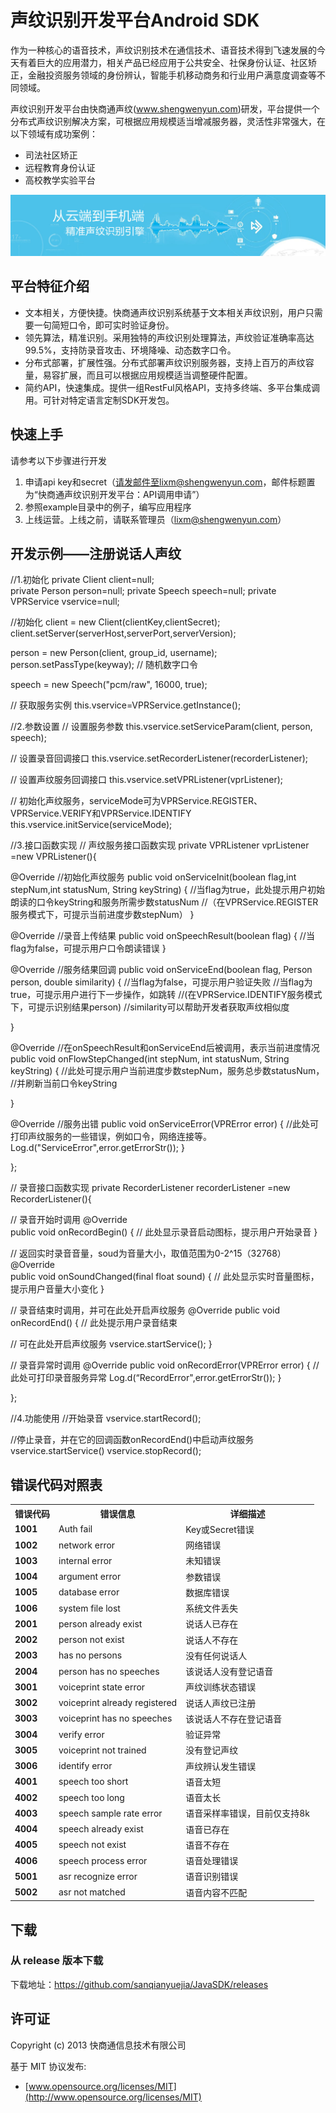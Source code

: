 # 声纹识别开发平台Android SDK
作为一种核心的语音技术，声纹识别技术在通信技术、语音技术得到飞速发展的今天有着巨大的应用潜力，相关产品已经应用于公共安全、社保身份认证、社区矫正，金融投资服务领域的身份辨认，智能手机移动商务和行业用户满意度调查等不同领域。

声纹识别开发平台由快商通声纹(www.shengwenyun.com)研发，平台提供一个分布式声纹识别解决方案，可根据应用规模适当增减服务器，灵活性非常强大，在以下领域有成功案例：

- 司法社区矫正
- 远程教育身份认证
- 高校教学实验平台

![](voiceplusplus.jpg)

## 平台特征介绍

- 文本相关，方便快捷。快商通声纹识别系统基于文本相关声纹识别，用户只需要一句简短口令，即可实时验证身份。
- 领先算法，精准识别。采用独特的声纹识别处理算法，声纹验证准确率高达99.5%，支持防录音攻击、环境降噪、动态数字口令。
- 分布式部署，扩展性强。分布式部署声纹识别服务器，支持上百万的声纹容量，易容扩展，而且可以根据应用规模适当调整硬件配置。
- 简约API，快速集成。提供一组RestFul风格API，支持多终端、多平台集成调用。可针对特定语言定制SDK开发包。

## 快速上手
请参考以下步骤进行开发

1. 申请api key和secret（请发邮件至lixm@shengwenyun.com，邮件标题置为“快商通声纹识别开发平台：API调用申请”）
2. 参照example目录中的例子，编写应用程序
3. 上线运营。上线之前，请联系管理员（lixm@shengwenyun.com）

## 开发示例——注册说话人声纹

//1.初始化
private Client client=null;    
private Person person=null;
private Speech speech=null;
private VPRService vservice=null;

//初始化
client = new Client(clientKey,clientSecret);
client.setServer(serverHost,serverPort,serverVersion);

person = new Person(client, group_id, username); 
person.setPassType(keyway); // 随机数字口令

speech = new Speech("pcm/raw", 16000, true);

// 获取服务实例
this.vservice=VPRService.getInstance();

//2.参数设置
// 设置服务参数
this.vservice.setServiceParam(client, person, speech);

// 设置录音回调接口
this.vservice.setRecorderListener(recorderListener);

// 设置声纹服务回调接口
this.vservice.setVPRListener(vprListener);

// 初始化声纹服务，serviceMode可为VPRService.REGISTER、VPRService.VERIFY和VPRService.IDENTIFY
this.vservice.initService(serviceMode);

//3.接口函数实现
// 声纹服务接口函数实现
private VPRListener vprListener =new VPRListener(){

@Override
//初始化声纹服务
public void onServiceInit(boolean flag,int stepNum,int statusNum,     String keyString) {
//当flag为true，此处提示用户初始朗读的口令keyString和服务所需步数statusNum
//（在VPRService.REGISTER服务模式下，可提示当前进度步数stepNum）
}

@Override
//录音上传结果
public void onSpeechResult(boolean flag) {
//当flag为false，可提示用户口令朗读错误
}

@Override
//服务结果回调
public void onServiceEnd(boolean flag, Person person, double      similarity) {
//当flag为false，可提示用户验证失败
//当flag为true，可提示用户进行下一步操作，如跳转
//(在VPRService.IDENTIFY服务模式下，可提示识别结果person)
//similarity可以帮助开发者获取声纹相似度

}


@Override
//在onSpeechResult和onServiceEnd后被调用，表示当前进度情况
public void onFlowStepChanged(int stepNum, int statusNum,
String keyString) {
//此处可提示用户当前进度步数stepNum，服务总步数statusNum，
//并刷新当前口令keyString

}

@Override
//服务出错
public void onServiceError(VPRError error) {
//此处可打印声纹服务的一些错误，例如口令，网络连接等。
Log.d("ServiceError",error.getErrorStr());
}

};

// 录音接口函数实现
private RecorderListener recorderListener =new RecorderListener(){

// 录音开始时调用
@Override    
public void onRecordBegin() {
// 此处显示录音启动图标，提示用户开始录音
}

// 返回实时录音音量，soud为音量大小，取值范围为0-2^15（32768）
@Override    
public void onSoundChanged(final float sound) {
// 此处显示实时音量图标，提示用户音量大小变化 
}

// 录音结束时调用，并可在此处开启声纹服务
@Override
public void onRecordEnd() {
// 此处提示用户录音结束

// 可在此处开启声纹服务
vservice.startService();
}

// 录音异常时调用
@Override
public void onRecordError(VPRError error) {
// 此处可打印录音服务异常
Log.d(“RecordError",error.getErrorStr());
} 

};

//4.功能使用
//开始录音
vservice.startRecord();

//停止录音，并在它的回调函数onRecordEnd()中启动声纹服务vservice.startService()
vservice.stopRecord();

## 错误代码对照表
<table cellpadding="0" cellspacing="1" border="0" style="width:100%" class="tableborder">
<tbody><tr>
<th>错误代码</th>
<th>错误信息</th>
<th>详细描述</th>
</tr>

<tr>
<td class="td"><strong>1001</strong></td>
<td class="td">Auth fail</td>
<td class="td">Key或Secret错误</td>
</tr>

<tr>
<td class="td"><strong>1002</strong></td>
<td class="td">network error</td>
<td class="td">网络错误</td>
</tr>

<tr>
<td class="td"><strong>1003</strong></td>
<td class="td">internal error</td>
<td class="td">未知错误</td>
</tr>

<tr>
<td class="td"><strong>1004</strong></td>
<td class="td">argument error</td>
<td class="td">参数错误</td>
</tr>

<tr>
<td class="td"><strong>1005</strong></td>
<td class="td">database error</td>
<td class="td">数据库错误</td>
</tr>

<tr>
<td class="td"><strong>1006</strong></td>
<td class="td">system file lost</td>
<td class="td">系统文件丢失</td>
</tr>

<tr>
<td class="td"><strong>2001</strong></td>
<td class="td">person already exist</td>
<td class="td">说话人已存在</td>
</tr>

<tr>
<td class="td"><strong>2002</strong></td>
<td class="td">person not exist</td>
<td class="td">说话人不存在</td>
</tr>

<tr>
<td class="td"><strong>2003</strong></td>
<td class="td">has no persons</td>
<td class="td">没有任何说话人</td>
</tr>

<tr>
<td class="td"><strong>2004</strong></td>
<td class="td">person has no speeches</td>
<td class="td">该说话人没有登记语音</td>
</tr>

<tr>
<td class="td"><strong>3001</strong></td>
<td class="td">voiceprint state error</td>
<td class="td">声纹训练状态错误</td>
</tr>

<tr>
<td class="td"><strong>3002</strong></td>
<td class="td">voiceprint already registered</td>
<td class="td">说话人声纹已注册</td>
</tr>

<tr>
<td class="td"><strong>3003</strong></td>
<td class="td">voiceprint has no speeches</td>
<td class="td">该说话人不存在登记语音</td>
</tr>

<tr>
<td class="td"><strong>3004</strong></td>
<td class="td">verify error</td>
<td class="td">验证异常</td>
</tr>

<tr>
<td class="td"><strong>3005</strong></td>
<td class="td">voiceprint not trained</td>
<td class="td">没有登记声纹</td>
</tr>

<tr>
<td class="td"><strong>3006</strong></td>
<td class="td">identify error</td>
<td class="td">声纹辨认发生错误</td>
</tr>

<tr>
<td class="td"><strong>4001</strong></td>
<td class="td">speech too short</td>
<td class="td">语音太短</td>
</tr>

<tr>
<td class="td"><strong>4002</strong></td>
<td class="td">speech too long</td>
<td class="td">语音太长</td>
</tr>

<tr>
<td class="td"><strong>4003</strong></td>
<td class="td">speech sample rate error</td>
<td class="td">语音采样率错误，目前仅支持8k</td>
</tr>

<tr>
<td class="td"><strong>4004</strong></td>
<td class="td">speech already exist</td>
<td class="td">语音已存在</td>
</tr>

<tr>
<td class="td"><strong>4005</strong></td>
<td class="td">speech not exist</td>
<td class="td">语音不存在</td>
</tr>

<tr>
<td class="td"><strong>4006</strong></td>
<td class="td">speech process error</td>
<td class="td">语音处理错误</td>

<tr>
<td class="td"><strong>5001</strong></td>
<td class="td">asr recognize error</td>
<td class="td">语音识别错误</td>
</tr>

<tr>
<td class="td"><strong>5002</strong></td>
<td class="td">asr not matched</td>
<td class="td">语音内容不匹配</td>

</tr>

</tbody></table>
	

## 下载

### 从 release 版本下载

下载地址：https://github.com/sanqianyuejia/JavaSDK/releases

## 许可证

Copyright (c) 2013 快商通信息技术有限公司

基于 MIT 协议发布:

* [www.opensource.org/licenses/MIT](http://www.opensource.org/licenses/MIT)
